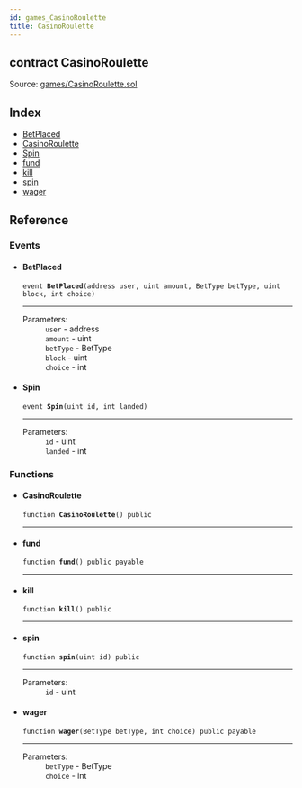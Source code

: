 ```yaml
---
id: games_CasinoRoulette
title: CasinoRoulette
---
```


<div class="contract-doc"><div class="contract"><h2 class="contract-header"><span class="contract-kind">contract</span> CasinoRoulette</h2><div class="source">Source: <a href="https://github.com/FriendlyUser/solidity-smart-contracts.git//blob/v0.1.0/contracts/games/CasinoRoulette.sol" target="_blank">games/CasinoRoulette.sol</a></div></div><div class="index"><h2>Index</h2><ul><li><a href="games_CasinoRoulette.html#BetPlaced">BetPlaced</a></li><li><a href="games_CasinoRoulette.html#CasinoRoulette">CasinoRoulette</a></li><li><a href="games_CasinoRoulette.html#Spin">Spin</a></li><li><a href="games_CasinoRoulette.html#fund">fund</a></li><li><a href="games_CasinoRoulette.html#kill">kill</a></li><li><a href="games_CasinoRoulette.html#spin">spin</a></li><li><a href="games_CasinoRoulette.html#wager">wager</a></li></ul></div><div class="reference"><h2>Reference</h2><div class="events"><h3>Events</h3><ul><li><div class="item event"><span id="BetPlaced" class="anchor-marker"></span><h4 class="name">BetPlaced</h4><div class="body"><code class="signature">event <strong>BetPlaced</strong><span>(address user, uint amount, BetType betType, uint block, int choice) </span></code><hr/><dl><dt><span class="label-parameters">Parameters:</span></dt><dd><div><code>user</code> - address</div><div><code>amount</code> - uint</div><div><code>betType</code> - BetType</div><div><code>block</code> - uint</div><div><code>choice</code> - int</div></dd></dl></div></div></li><li><div class="item event"><span id="Spin" class="anchor-marker"></span><h4 class="name">Spin</h4><div class="body"><code class="signature">event <strong>Spin</strong><span>(uint id, int landed) </span></code><hr/><dl><dt><span class="label-parameters">Parameters:</span></dt><dd><div><code>id</code> - uint</div><div><code>landed</code> - int</div></dd></dl></div></div></li></ul></div><div class="functions"><h3>Functions</h3><ul><li><div class="item function"><span id="CasinoRoulette" class="anchor-marker"></span><h4 class="name">CasinoRoulette</h4><div class="body"><code class="signature">function <strong>CasinoRoulette</strong><span>() </span><span>public </span></code><hr/></div></div></li><li><div class="item function"><span id="fund" class="anchor-marker"></span><h4 class="name">fund</h4><div class="body"><code class="signature">function <strong>fund</strong><span>() </span><span>public </span><span>payable </span></code><hr/></div></div></li><li><div class="item function"><span id="kill" class="anchor-marker"></span><h4 class="name">kill</h4><div class="body"><code class="signature">function <strong>kill</strong><span>() </span><span>public </span></code><hr/></div></div></li><li><div class="item function"><span id="spin" class="anchor-marker"></span><h4 class="name">spin</h4><div class="body"><code class="signature">function <strong>spin</strong><span>(uint id) </span><span>public </span></code><hr/><dl><dt><span class="label-parameters">Parameters:</span></dt><dd><div><code>id</code> - uint</div></dd></dl></div></div></li><li><div class="item function"><span id="wager" class="anchor-marker"></span><h4 class="name">wager</h4><div class="body"><code class="signature">function <strong>wager</strong><span>(BetType betType, int choice) </span><span>public </span><span>payable </span></code><hr/><dl><dt><span class="label-parameters">Parameters:</span></dt><dd><div><code>betType</code> - BetType</div><div><code>choice</code> - int</div></dd></dl></div></div></li></ul></div></div></div>
